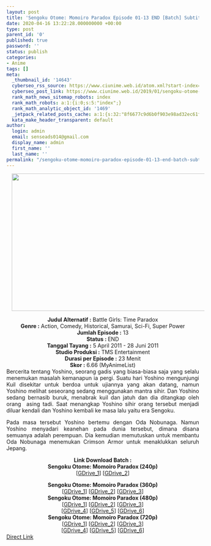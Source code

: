 ```yaml
---
layout: post
title: 'Sengoku Otome: Momoiro Paradox Episode 01-13 END [Batch] Subtitle Indonesia'
date: 2020-04-16 13:22:28.000000000 +00:00
type: post
parent_id: '0'
published: true
password: ''
status: publish
categories:
- Anime
tags: []
meta:
  _thumbnail_id: '14643'
  cyberseo_rss_source: https://www.ciunime.web.id/atom.xml?start-index=601&max-results=150
  cyberseo_post_link: https://www.ciunime.web.id/2019/01/sengoku-otome-momoiro-paradox-episode.html
  rank_math_news_sitemap_robots: index
  rank_math_robots: a:1:{i:0;s:5:"index";}
  rank_math_analytic_object_id: '1469'
  _jetpack_related_posts_cache: a:1:{s:32:"8f6677c9d6b0f903e98ad32ec61f8deb";a:2:{s:7:"expires";i:1650166088;s:7:"payload";a:0:{}}}
  kata_make_header_transparent: default
author:
  login: admin
  email: senseads014@gmail.com
  display_name: admin
  first_name: ''
  last_name: ''
permalink: "/sengoku-otome-momoiro-paradox-episode-01-13-end-batch-subtitle-indonesia/"
---
```

<div class="separator" style="clear: both; text-align: center;"><a href="https://3.bp.blogspot.com/-p1Sx9Ear6rY/XD3gfoy6ynI/AAAAAAAAHcc/OcX2lxFJSTYwlCJeaLlGDfzTARG3FGrigCLcBGAs/s1600/Sengoku%2BOtome%2B-%2BMomoiro%2BParadox.jpg" imageanchor="1" style="margin-left: 1em; margin-right: 1em;"><img border="0" data-original-height="720" data-original-width="1280" height="360" src="{{ site.baseurl }}/assets/2020/04/Sengoku%2BOtome%2B-%2BMomoiro%2BParadox.jpg" width="640" /></a></div>
<p>
<div style="text-align: center;"><b>Judul Alternatif :</b> Battle Girls: Time Paradox</div>
<div style="text-align: center;"><b><b>Genre :</b></b> Action, Comedy, Historical, Samurai, Sci-Fi, Super Power</div>
<div style="text-align: center;"><b>Jumlah Episode :</b> 13<br /><b>Status :&nbsp;</b>END<br /><b>Tanggal Tayang :</b> 5 April 2011 - 28 Juni 2011<br /><b>Studio Produksi :</b> TMS Entertainment<br /><b>Durasi per Episode :</b>&nbsp;23 Menit</div>
<div style="text-align: center;"><b>Skor :</b> 6.66 (MyAnimeList)</div>
<div style="text-align: center;"></div>
<div style="text-align: justify;">Bercerita tentang Yoshino, seorang gadis yang biasa-biasa saja yang selalu menemukan masalah kemanapun ia pergi. Suatu hari Yoshino mengunjungi Kuil disekitar untuk berdoa untuk ujiannya yang akan datang, namun Yoshino melihat seseorang sedang menggunakan mantra sihir. Dan Yoshino sedang bernasib buruk, menabrak kuil dan jatuh dan dia ditangkap oleh orang&nbsp; asing tadi. Saat menangkap Yoshino sihir orang tersebut menjadi diluar kendali dan Yoshino kembali ke masa lalu yaitu era Sengoku.</p>
<p>Pada masa tersebut Yoshino bertemu dengan Oda Nobunaga. Namun Yoshino menyadari keanehan pada dunia tersebut, dimana disana semuanya adalah perempuan.&nbsp;Dia kemudian memutuskan untuk membantu Oda Nobunaga menemukan Crimson Armor untuk menaklukkan seluruh Jepang.</p></div>
<div style="text-align: justify;"></div>
<div style="text-align: justify;"></div>
<div style="text-align: center;"><b>Link Download Batch :</b></div>
<div style="text-align: center;">
<div style="text-align: center;"><b>Sengoku Otome: Momoiro Paradox (240p)</b></div>
<div style="text-align: center;">[<a href="https://drive.google.com/uc?id=1g5B6TLD5AM5w1lFeUNVGeyQNut7aP0AI" target="_blank" rel="noopener">GDrive_1</a>] [<a href="https://drive.google.com/uc?id=1sCqiLrOPzFZmocm2B9Z4ixiDQa8dqwBe" target="_blank" rel="noopener">GDrive_2</a>]</p>
</div>
</div>
<div style="text-align: center;"><b>Sengoku Otome: Momoiro Paradox (360p)</b></div>
<div style="text-align: center;">[<a href="https://drive.google.com/uc?id=1cAM7VDQq7i3fldzkHAxXtckaNuIrR1pI" target="_blank" rel="noopener">GDrive_1</a>] [<a href="https://drive.google.com/uc?id=1Sp5i8XxKn9_S7pPqq40kqSoCHt5mlmSJ" target="_blank" rel="noopener">GDrive_2</a>] [<a href="https://drive.google.com/uc?id=1a_VMigzjLo5NJwCUi208MToxDtw8evIG" target="_blank" rel="noopener">GDrive_3</a>]</div>
<div style="text-align: center;"></div>
<div style="text-align: center;"><b>Sengoku Otome: Momoiro Paradox (480p)</b><br />[<a href="https://drive.google.com/uc?id=1BJneYxsM4Re9wXaefb9sBQXN4BIO81qw" target="_blank" rel="noopener">GDrive_1</a>] [<a href="https://drive.google.com/uc?id=1JO-D6crNgvI2jr1XQh9H1oQEoY89slBB" target="_blank" rel="noopener">GDrive_2</a>] [<a href="https://drive.google.com/uc?id=19Cbld_O6fdajgX2F-htavotOk4QisJnq" target="_blank" rel="noopener">GDrive_3</a>]<br />[<a href="https://drive.google.com/uc?id=1sxq1eQXWQPDW9Nh0QuJO9SlV_0nR0BVr" target="_blank" rel="noopener">GDrive_4</a>] [<a href="https://drive.google.com/uc?id=0B2CGIJq94ptcYTVEOFZtUlMzSUk" target="_blank" rel="noopener">GDrive_5</a>]&nbsp;[<a href="https://drive.google.com/uc?id=1c9gMJRbAW5w1_KIGVBKEumAU5QB6R-tc" target="_blank" rel="noopener">GDrive_6</a>]</div>
<div style="text-align: center;"><b>Sengoku Otome: Momoiro Paradox (720p)</b><br />[<a href="https://drive.google.com/uc?id=1XslFugO7L5VJ8-ZTG1eFm4qF9NTR7Rzf" target="_blank" rel="noopener">GDrive_1</a>] [<a href="https://drive.google.com/uc?id=1wru8Lrg4EIUgRCr594RUWXSVP0YHEXQX" target="_blank" rel="noopener">GDrive_2</a>] [<a href="https://drive.google.com/uc?id=1A695IrSTAxzudwZ3c3dqRu8XBJYykiol" target="_blank" rel="noopener">GDrive_3</a>]<br />[<a href="https://drive.google.com/uc?id=1G4GuIMS3V3TNXkXhVF0n5oM7xwXEZSlw" target="_blank" rel="noopener">GDrive_4</a>]&nbsp;[<a href="https://drive.google.com/uc?id=1P7BIcBn2Wy0Hg8GeYPvXga6TJhSa5edK" target="_blank" rel="noopener">GDrive_5</a>] [<a href="https://drive.google.com/uc?id=1yB0suybnnowB33RLXEp_d0x9WDURlqM5" target="_blank" rel="noopener">GDrive_6</a>]</div>
<link rel="stylesheet" href="https://cdnjs.cloudflare.com/ajax/libs/font-awesome/4.7.0/css/font-awesome.min.css" />
<div class="divbtn"> <a href="https://handymansurrender.com/fihup8buzv?key=94550f7ce39444073321dde3b8782f97" class="btn"><i class="fa fa-download"></i> Direct Link</a> </div>
